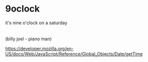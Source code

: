 # 9oclock
it's nine o'clock on a saturday
<br><br><br>
(billy joel - piano man)

https://developer.mozilla.org/en-US/docs/Web/JavaScript/Reference/Global_Objects/Date/getTime
